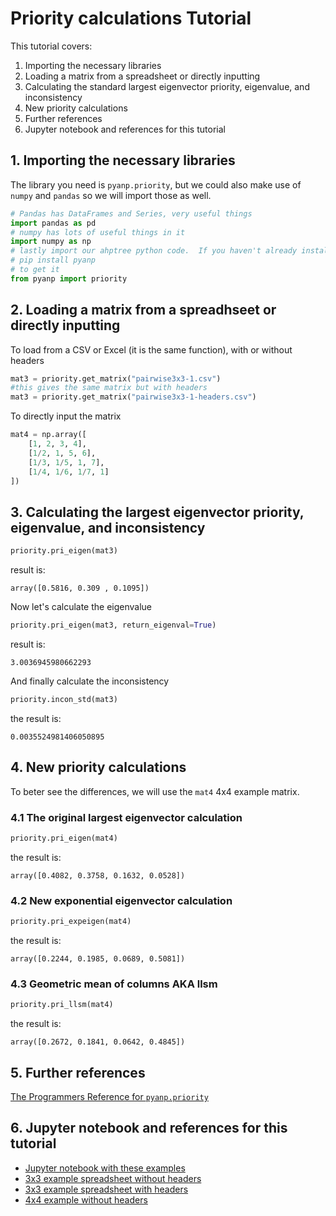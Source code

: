 # Priority calculations Tutorial

This tutorial covers:

1. Importing the necessary libraries
2. Loading a matrix from a spreadsheet or directly inputting
3. Calculating the standard largest eigenvector priority, eigenvalue, and inconsistency
4. New priority calculations
5. Further references
6. Jupyter notebook and references for this tutorial

## 1. Importing the necessary libraries
The library you need is `pyanp.priority`, but we could also make use of `numpy` and `pandas` so we will import those as well.

```python
# Pandas has DataFrames and Series, very useful things
import pandas as pd
# numpy has lots of useful things in it
import numpy as np
# lastly import our ahptree python code.  If you haven't already installed the pyanp library do
# pip install pyanp
# to get it
from pyanp import priority
```

## 2. Loading a matrix from a spreadhseet or directly inputting

To load from a CSV or Excel (it is the same function), with or without headers
```python
mat3 = priority.get_matrix("pairwise3x3-1.csv")
#this gives the same matrix but with headers
mat3 = priority.get_matrix("pairwise3x3-1-headers.csv")
```
To directly input the matrix
```python
mat4 = np.array([
    [1, 2, 3, 4],
    [1/2, 1, 5, 6],
    [1/3, 1/5, 1, 7],
    [1/4, 1/6, 1/7, 1]
])
```

## 3. Calculating the largest eigenvector priority, eigenvalue, and inconsistency
```python
priority.pri_eigen(mat3)
```
result is:
```
array([0.5816, 0.309 , 0.1095])
```
Now let's calculate the eigenvalue
```python
priority.pri_eigen(mat3, return_eigenval=True)
```
result is:
```
3.0036945980662293
```
And finally calculate the inconsistency
```python
priority.incon_std(mat3)
```
the result is:
```
0.0035524981406050895
```

## 4. New priority calculations
To beter see the differences, we will use the `mat4` 4x4 example matrix.

### 4.1 The original largest eigenvector calculation
```python
priority.pri_eigen(mat4)
```
the result is:
```
array([0.4082, 0.3758, 0.1632, 0.0528])
```

### 4.2 New exponential eigenvector calculation
```python
priority.pri_expeigen(mat4)
```
the result is:
```
array([0.2244, 0.1985, 0.0689, 0.5081])
```

### 4.3 Geometric mean of columns AKA llsm
```python
priority.pri_llsm(mat4)
```
the result is:
```
array([0.2672, 0.1841, 0.0642, 0.4845])
```

## 5. Further references

[The Programmers Reference for `pyanp.priority`](https://pyanp.readthedocs.io/en/latest/refs/priority.html)

## 6. Jupyter notebook and references for this tutorial

* [Jupyter notebook with these examples](../examples/PriorityCalculations.ipynb)
* [3x3 example spreadsheet without headers](../examples/pairwise3x3-1.csv)
* [3x3 example spreadsheet with headers](../examples/pairwise3x3-1-headers.csv)
* [4x4 example without headers](../examples/pairwise4x4-1.csv)
